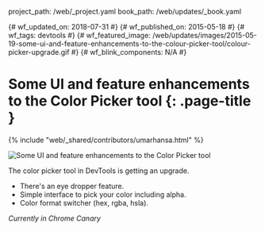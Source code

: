 project_path: /web/_project.yaml book_path: /web/updates/_book.yaml

{# wf_updated_on: 2018-07-31 #} {# wf_published_on: 2015-05-18 #} {# wf_tags: devtools #} {# wf_featured_image: /web/updates/images/2015-05-19-some-ui-and-feature-enhancements-to-the-colour-picker-tool/colour-picker-upgrade.gif #} {# wf_blink_components: N/A #}

# Some UI and feature enhancements to the Color Picker tool {: .page-title }

{% include "web/_shared/contributors/umarhansa.html" %}

<img src="/web/updates/images/2015-05-19-some-ui-and-feature-enhancements-to-the-colour-picker-tool/colour-picker-upgrade.gif" alt="Some UI and feature enhancements to the Color Picker tool" />

<p>The color picker tool in DevTools is getting an upgrade.</p>

<ul>
  
<li>There's an eye dropper feature.</li>
<li>Simple interface to pick your color including alpha.</li>
<li>Color format switcher (hex, rgba, hsla).</li>
</ul>

<p>
<em>Currently in Chrome Canary</em>
</p>
